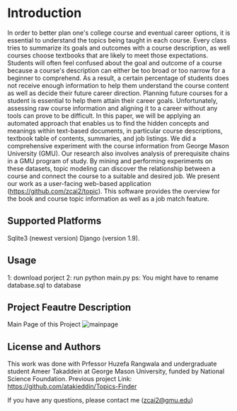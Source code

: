 # Introduction
In order to better plan one's college course and eventual career options, it is essential to understand the topics being taught in each course. Every class tries to summarize its goals and outcomes with a course description, as well courses choose textbooks that are likely to meet those expectations. Students will often feel confused about the goal and outcome of a course because a course's description can either be too broad or too narrow for a beginner to comprehend. As a result, a certain percentage of students does not receive enough information to help them understand the course content as well as decide their future career direction. Planning future courses for a student is essential to help them attain their career goals. Unfortunately, assessing raw course information and aligning it to a career without any tools can prove to be difficult. In this paper, we will be applying an automated approach that enables us to find the hidden concepts and meanings within text-based documents, in particular course descriptions, textbook table of contents, summaries, and job listings. We did a comprehensive experiment with the course information from George Mason University (GMU). Our research also involves analysis of prerequisite chains in a GMU program of study. By mining and performing experiments on these datasets, topic modeling can discover the relationship between a course and connect the course to a suitable and desired job. We present our work as a user-facing web-based application (https://github.com/zcai2/topic). This software provides the overview for the book and course topic information as well as a job match feature.

## Supported Platforms

Sqlite3 (newest version)
Django (version 1.9).

## Usage
1: download porject
2: run python main.py
ps:
You might have to rename database.sql to database

## Project Feautre Description
Main Page of this Project
![mainpage](https://user-images.githubusercontent.com/25554549/47509246-48115180-d8a8-11e8-896a-89051a8d97b4.png)


## License and Authors

This work was done with Prfessor Huzefa Rangwala and undergraduate student Ameer Takaddein at George Mason University, funded by National Science Foundation.
Previous project Link:
https://github.com/atakieddin/Topics-Finder

If you have any questions, please contact me (zcai2@gmu.edu)

